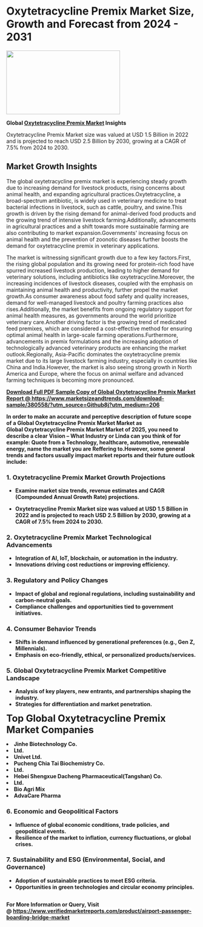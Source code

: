 <H1>Oxytetracycline Premix Market Size, Growth and Forecast from 2024 - 2031</H1><img class="aligncenter size-medium wp-image-584254" src="https://thirdeyenews.in/wp-content/uploads/2024/09/Global-Market-Research-300x168.jpeg" alt="" width="300" height="168" /><p><strong>Global&nbsp;<a href="https://www.marketsizeandtrends.com/download-sample/380558/?utm_source=Github8j?utm_medium=206">Oxytetracycline Premix Market</a> Insights</strong></p><p>Oxytetracycline Premix Market size was valued at USD 1.5 Billion in 2022 and is projected to reach USD 2.5 Billion by 2030, growing at a CAGR of 7.5% from 2024 to 2030.</p><p><h2>Market Growth Insights</h2> <p>The global oxytetracycline premix market is experiencing steady growth due to increasing demand for livestock products, rising concerns about animal health, and expanding agricultural practices.Oxytetracycline, a broad-spectrum antibiotic, is widely used in veterinary medicine to treat bacterial infections in livestock, such as cattle, poultry, and swine.This growth is driven by the rising demand for animal-derived food products and the growing trend of intensive livestock farming.Additionally, advancements in agricultural practices and a shift towards more sustainable farming are also contributing to market expansion.Governments' increasing focus on animal health and the prevention of zoonotic diseases further boosts the demand for oxytetracycline premix in veterinary applications.</p> <p><strong><a href="#"></a></strong></p> <p>The market is witnessing significant growth due to a few key factors.First, the rising global population and its growing need for protein-rich food have spurred increased livestock production, leading to higher demand for veterinary solutions, including antibiotics like oxytetracycline.Moreover, the increasing incidences of livestock diseases, coupled with the emphasis on maintaining animal health and productivity, further propel the market growth.As consumer awareness about food safety and quality increases, demand for well-managed livestock and poultry farming practices also rises.Additionally, the market benefits from ongoing regulatory support for animal health measures, as governments around the world prioritize veterinary care.Another driving factor is the growing trend of medicated feed premixes, which are considered a cost-effective method for ensuring optimal animal health in large-scale farming operations.Furthermore, advancements in premix formulations and the increasing adoption of technologically advanced veterinary products are enhancing the market outlook.Regionally, Asia-Pacific dominates the oxytetracycline premix market due to its large livestock farming industry, especially in countries like China and India.However, the market is also seeing strong growth in North America and Europe, where the focus on animal welfare and advanced farming techniques is becoming more pronounced.<p><strong><a href="#"></p><p><span class=""><strong>Download Full PDF Sample Copy of Global Oxytetracycline Premix Market Report</strong> @ <a href="https://www.marketsizeandtrends.com/download-sample/380558/?utm_source=Github8j?utm_medium=206" target="_blank">https://www.marketsizeandtrends.com/download-sample/380558/?utm_source=Github8j?utm_medium=206</a></span></p><p>In order to make an accurate and perceptive description of future scope of a Global&nbsp;Oxytetracycline Premix Market Market as Global&nbsp;Oxytetracycline Premix Market Market of 2025, you need to describe a clear Vision &ndash; What Industry or Linda can you think of for example: Quote from a Technology, healthcare, automotive, renewable energy, name the market you are Reffering to.However, some general trends and factors usually impact market reports and their future outlook include:</p><h3>1.&nbsp;<strong>Oxytetracycline Premix Market Growth Projections</strong></h3><ul><li>Examine market size trends, revenue estimates and CAGR (Compounded Annual Growth Rate) projections.</li><li><p>Oxytetracycline Premix Market size was valued at USD 1.5 Billion in 2022 and is projected to reach USD 2.5 Billion by 2030, growing at a CAGR of 7.5% from 2024 to 2030.</p></li></ul><h3>2.&nbsp;<strong>Oxytetracycline Premix Market Technological Advancements</strong></h3><ul><li>Integration of AI, IoT, blockchain, or automation in the industry.</li><li>Innovations driving cost reductions or improving efficiency.</li></ul><h3>3.&nbsp;<strong>Regulatory and Policy Changes</strong></h3><ul><li>Impact of global and regional regulations, including sustainability and carbon-neutral goals.</li><li>Compliance challenges and opportunities tied to government initiatives.</li></ul><h3>4.&nbsp;<strong>Consumer Behavior Trends</strong></h3><ul><li>Shifts in demand influenced by generational preferences (e.g., Gen Z, Millennials).</li><li>Emphasis on eco-friendly, ethical, or personalized products/services.</li></ul><h3>5.&nbsp;<strong>Global Oxytetracycline Premix Market Competitive Landscape</strong></h3><ul><li>Analysis of key players, new entrants, and partnerships shaping the industry.</li><li>Strategies for differentiation and market penetration.</li></ul><p data-pm-slice="1 1 []"><span style="color: inherit; font-family: inherit; font-size: 25px;">Top Global Oxytetracycline Premix Market Companies</span></p><div class="" data-test-id=""><p><li>Jinhe Biotechnology Co.</li><li>Ltd.</li><li> Univet Ltd.</li><li> Pucheng Chia Tai Biochemistry Co.</li><li> Ltd.</li><li> Hebei Shengxue Dacheng Pharmaceutical(Tangshan) Co.</li><li> Ltd.</li><li> Bio Agri Mix</li><li> AdvaCare Pharma</li></p></div><h3>6.&nbsp;<strong>Economic and Geopolitical Factors</strong></h3><ul><li>Influence of global economic conditions, trade policies, and geopolitical events.</li><li>Resilience of the market to inflation, currency fluctuations, or global crises.</li></ul><h3>7.&nbsp;<strong>Sustainability and ESG (Environmental, Social, and Governance)</strong></h3><ul><li>Adoption of sustainable practices to meet ESG criteria.</li><li>Opportunities in green technologies and circular economy principles.</li></ul><h2><strong style="font-size: 14px;">For More Information or Query, Visit @&nbsp;</strong><a style="background-color: #ffffff; font-size: 14px;" href="https://www.marketsizeandtrends.com/report/oxytetracycline-premix-market/" target="_blank">https://www.verifiedmarketreports.com/product/airport-passenger-boarding-bridge-market</a></h2>
